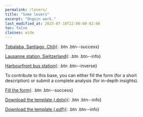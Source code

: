 ```yaml
---
permalink: /levers/
title: "Some levers"
excerpt: "Ongoin work."
last_modified_at: 2023-07-10T12:00:00-02:00
toc: false
classes: wide
---
```



[Tobalaba, Santiago, Chili](/levers/2013-CL-tobalaba/){: .btn .btn--success}

[Lausanne station, Switzerland](/levers/2022-CH-lausanne/){: .btn .btn--info}

[Harbourfront bus station](/levers/2023-SG-harbourfront/){: .btn .btn--inverse}

To contribute to this base, you can either fill the form (for a short description) or submit a complete analysis (for in-depth insights).

[Fill the form](https://forms.office.com/e/GssqPU42jv){: .btn .btn--success}

[Download the template (.dotx)](https://github.com/Mind-the-Cap/Mind-the-Cap.github.io/blob/main/assets/lever-template/v1.0/Rail%20Crowds%20Observatory%20lever%20analysis%20template%20v1.0.dotx){: .btn .btn--info}

[Download the template (.pdf)](https://github.com/Mind-the-Cap/Mind-the-Cap.github.io/blob/template/assets/lever-template/v1.0/Rail%20Crowds%20Observatory%20lever%20analysis%20template%20v1.0.pdf){: .btn .btn--info}


